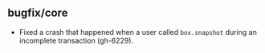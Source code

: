 ## bugfix/core

* Fixed a crash that happened when a user called `box.snapshot`
  during an incomplete transaction (gh-6229).
